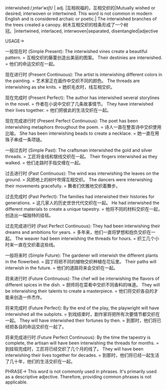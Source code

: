 interwished:/ˌɪntərˈwɪʃt/ | adj. |互相祝福的，互相交织的|Mutually wished or desired; interwoven or intertwined.  This word is not common in modern English and is considered archaic or poetic.| The interwished branches of the trees created a canopy.  树木互相交织的枝条形成了一个树冠。|intertwined, interlaced, interwoven|separated, disentangled|adjective


USAGE->

一般现在时 (Simple Present):
The interwished vines create a beautiful pattern. = 互相交织的藤蔓创造出美丽的图案。
Their destinies are interwished. = 他们的命运交织在一起。


现在进行时 (Present Continuous):
The artist is interwishing different colors in the painting. = 艺术家正在画作中交织不同的颜色。
The threads are interwishing as she knits. = 她织毛衣时，线互相交织。


现在完成时 (Present Perfect):
The author has interwished several storylines in the novel. = 作者在小说中交织了几条故事情节。
They have interwished their lives together. = 他们把彼此的生活交织在一起。


现在完成进行时 (Present Perfect Continuous):
The poet has been interwishing metaphors throughout the poem. = 诗人一直在整首诗中交织使用比喻。
She has been interwishing beads to create a necklace. = 她一直在用珠子串成一条项链。


一般过去时 (Simple Past):
The craftsman interwished the gold and silver threads. = 工匠将金线和银线交织在一起。
Their fingers interwished as they walked. = 他们走路时手指交缠在一起。


过去进行时 (Past Continuous):
The wind was interwishing the leaves on the ground. = 风把地上的树叶吹得互相交织。
The dancers were interwishing their movements gracefully. = 舞者们优雅地交织着舞步。


过去完成时 (Past Perfect):
The families had interwished their histories for generations. = 这几家人的历史世世代代交织在一起。
He had interwished the different materials to create a unique tapestry. = 他将不同的材料交织在一起，创造出一幅独特的挂毯。


过去完成进行时 (Past Perfect Continuous):
They had been interwishing their dreams and ambitions for years. = 多年来，他们一直将梦想和抱负交织在一起。
The weaver had been interwishing the threads for hours. = 织工几个小时来一直在交织着这些线。


一般将来时 (Simple Future):
The gardener will interwish the different plants in the flowerbed. = 园丁将把不同的植物交织种植在花坛里。
Their paths will interwish in the future. = 他们的道路将来会交织在一起。


将来进行时 (Future Continuous):
The chef will be interwishing the flavors of different spices in the dish. = 厨师将在菜肴中交织不同香料的味道。
They will be interwishing their talents to create a masterpiece. = 他们将交织各自的才能来创造一件杰作。


将来完成时 (Future Perfect):
By the end of the play, the playwright will have interwished all the subplots. = 到戏结束时，剧作家将把所有次要情节都交织在一起。
They will have interwished their fortunes by then. = 到那时，他们将已经把各自的命运交织在一起了。


将来完成进行时 (Future Perfect Continuous):
By the time the tapestry is complete, the artisan will have been interwishing the threads for months. = 到挂毯完成时，工匠将已经交织了几个月的线了。
They will have been interwishing their lives together for decades. = 到那时，他们将已经一起生活了几十年，他们的生活交织在一起。


PHRASE->
This word is not commonly used in phrases.  It's primarily used as a descriptive adjective.  Therefore, providing common phrases is not applicable.
